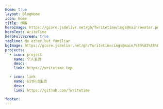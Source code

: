 ```yaml
---
home: true
layout: BlogHome
icon: home
title: 博客
heroImage: https://gcore.jsdelivr.net/gh/Twritetime/imgs@main/avatar.png
heroText: WriteTime
heroFullScreen: true
tagline: No other,but familiar
bgImage: https://gcore.jsdelivr.net/gh/Twritetime/imgs@main/%E9%A3%8E%E6%9A%B4%E4%B9%8B%E7%9C%BC.png
projects:
  - icon: project
    name: 个人主页
    desc: 
    link: https://writetime.top

  - icon: link
    name: GitHub主页
    desc: 
    link: https://github.com/Twritetime

footer: 
---
```



